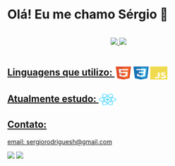 <h1>Olá! Eu me chamo Sérgio 👋</h1>
<br>
<div align="center">
  <a href="https://github.com/sergiohrodrigues">
  <img height="180em" src="https://github-readme-stats.vercel.app/api?username=sergiohrodrigues&show_icons=true&theme=dark&include_all_commits=false&count_private=true"/>
  <img height="180em" src="https://github-readme-stats.vercel.app/api/top-langs/?username=sergiohrodrigues&layout=compact&langs_count=7&theme=dark"/>
</div>
  <br>
  <h2>Linguagens que utilizo: <img align="center" alt="Rafa-HTML" height="30" width="40" src="https://raw.githubusercontent.com/devicons/devicon/master/icons/html5/html5-original.svg"><img align="center" alt="Rafa-CSS" height="30" width="40" src="https://raw.githubusercontent.com/devicons/devicon/master/icons/css3/css3-original.svg"><img align="center" alt="Rafa-Js" height="30" width="40" src="https://raw.githubusercontent.com/devicons/devicon/master/icons/javascript/javascript-plain.svg"></h2>
  
  <h2>Atualmente estudo: <img align="center" alt="Rafa-React" height="30" width="40" src="https://raw.githubusercontent.com/devicons/devicon/master/icons/react/react-original.svg"></h2>
  
  <h2>Contato:</h2>
  
  email: sergiorodriguesh@gmail.com
  
  <a href="https://instagram.com/sergiorodriguesh/" target="_blank"><img src="https://img.shields.io/badge/-Instagram-%23E4405F?style=for-the-badge&logo=instagram&logoColor=white" target="_blank"></a>
  <a href="https://www.linkedin.com/in/sergio-henrique-rodrigues-9722b5213/" target="_blank"><img src="https://img.shields.io/badge/-LinkedIn-%230077B5?style=for-the-badge&logo=linkedin&logoColor=white" target="_blank"></a> 
